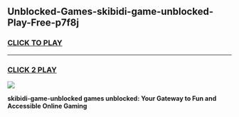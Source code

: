 
## Unblocked-Games-skibidi-game-unblocked-Play-Free-p7f8j
<h3>
<a href="https://premium76.site?title=skibidi-game-unblocked&ref=15A">CLICK TO PLAY</a></h3>
<hr>

<h3>
<a href="https://premium76.site?title=skibidi-game-unblocked&ref=15A">CLICK 2 PLAY</a>
  
</h3>

<a href="https://premium76.site?title=skibidi-game-unblocked&ref=15A"><img src="https://clearcache.store/games.png"></a>


**skibidi-game-unblocked games unblocked: Your Gateway to Fun and Accessible Online Gaming**

